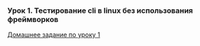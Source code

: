 ### Урок 1. Тестирование cli в linux без использования фреймворков 

[Домашнее задание по уроку 1](lesson1/LESSON1.md)